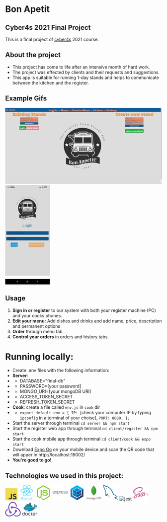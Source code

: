 # Bon Apetit

## Cyber4s 2021 Final Project

This is a final project of [cyber4s](https://www.timesofisrael.com/progam-arms-discharged-fighters-with-cyberskills-wins-idf-chief-of-staff-award/) 2021 course.

## About the project
- This project has come to life after an intensive month of hard work.
- The project was effected by clients and their requests and suggestions.
- This app is suitable for running 1-day stands and helps to communicate between the kitchen and the register.

## Example Gifs
![web-gif](readmeFiles/bonGif.gif)
![mobile-gif](readmeFiles/mobileGif.gif)

## Usage

1. **Sign in or register** to our system with both your register machine (PC) and your cooks phones.
2. **Edit your menu:** Add dishes and drinks and add name, price, description and permanent options
3. **Order** through menu tab
4. **Control your orders** in orders and history tabs


# Running locally:
- Create .env files with the following information:
- **Server**:
- - DATABASE="final-db"
- - PASSWORD=[your password]
- - MONGO_URI=[your mongoDB URI]
- - ACCESS_TOKEN_SECRET
- - REFRESH_TOKEN_SECRET
- **Cook**: create a file called `env.js` in `cook` dir
- - `export default env = {
     IP: `[check your computer IP by typing `ipconfig` in a terminal of your choise],
     `PORT: 8080,
};`
- Start the server through terminal
 `cd server &&
 npm start`
 - Start the register web app through terminal
 `cd client/register &&
 npm start`
- Start the cook mobile app through terminal
 `cd client/cook &&
 expo start`
 - Download [Expo Go](https://expo.io/client) on your mobile device and scan the QR code that will apper in http://localhost:19002/
 - **You're good to go!** 

## Technologies we used in this project:

<p align="left"> 
  <img src="https://raw.githubusercontent.com/devicons/devicon/master/icons/javascript/javascript-original.svg" alt="js" width="40" height="40" />
  <img src="https://raw.githubusercontent.com/devicons/devicon/master/icons/react/react-original-wordmark.svg" alt="react" width="50" height="50"/> 
  <img src="https://raw.githubusercontent.com/devicons/devicon/master/icons/nodejs/nodejs-original.svg" alt="node" width="50" height="50" />
  <img src="https://raw.githubusercontent.com/devicons/devicon/master/icons/express/express-original-wordmark.svg" alt="express" width="50" height="50" />
  <img src="https://raw.githubusercontent.com/devicons/devicon/master/icons/sequelize/sequelize-original.svg" alt="sequelize" width="50" height="50" />
   <img src="https://raw.githubusercontent.com/devicons/devicon/master/icons/mongodb/mongodb-original-wordmark.svg" alt="mongoDB" width="50" height="50" />
  <img src="https://raw.githubusercontent.com/devicons/devicon/master/icons/mysql/mysql-original.svg" alt="MySQL" width="50" height="50" />
  <img src="https://cdn.freebiesupply.com/logos/large/2x/jest-logo-png-transparent.png" alt="jest" width="50" height="50" />
  <img src="https://github.com/devicons/devicon/blob/master/icons/sass/sass-original.svg" alt="sass" width="50" height="50" />
   <img src="https://github.com/devicons/devicon/blob/master/icons/redux/redux-original.svg" alt="redux" width="50" height="50" />
  <img src="https://raw.githubusercontent.com/devicons/devicon/master/icons/docker/docker-original-wordmark.svg" alt="docker" width="50" height="50" />
 
  <br/>  
</p>
